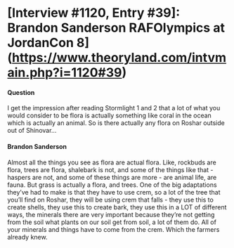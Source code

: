 # [Interview #1120, Entry #39]: Brandon Sanderson RAFOlympics at JordanCon 8](https://www.theoryland.com/intvmain.php?i=1120#39)

#### Question

I get the impression after reading Stormlight 1 and 2 that a lot of what you would consider to be flora is actually something like coral in the ocean which is actually an animal. So is there actually any flora on Roshar outside out of Shinovar…

#### Brandon Sanderson

Almost all the things you see as flora are actual flora. Like, rockbuds are flora, trees are flora, shalebark is not, and some of the things like that - haspers are not, and some of these things are more - are animal life, are fauna. But grass is actually a flora, and trees. One of the big adaptations they’ve had to make is that they have to use crem, so a lot of the tree that you’ll find on Roshar, they will be using crem that falls - they use this to create shells, they use this to create bark, they use this in a LOT of different ways, the minerals there are very important because they’re not getting from the soil what plants on our soil get from soil, a lot of them do. All of your minerals and things have to come from the crem. Which the farmers already knew.


